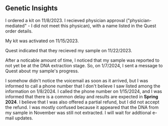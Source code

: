 ## Genetic Insights

I ordered a kit on 11/8/2023.  I recieved physician approval ("physician-mediated" - I did not meet this physican), with a name listed in the Quest order details.

My kit was activated on 11/15/2023.

Quest indicated that they recieved my sample on 11/22/2023.

After a noticable amount of time, I noticed that my sample was reported to not yet be at the DNA extraction stage.  So, on 1/7/2024, I sent a message to Quest about my sample's progress.

I somehow didn't notice the voicemail as soon as it arrived, but I was informed to call a phone number that I don't believe I saw listed among the information on 1/8/2024.  I called the phone number on 1/15/2024, and I was informed that there is a common delay and results are expected in **Spring 2024**.  I believe that I was also offered a partial refund, but I did not accept the refund.  I was mostly confused because it appeared that the DNA from my sample in November was still not extracted.  I will wait for addtional e-mail updates.
